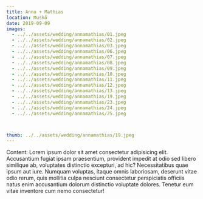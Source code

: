 ```yaml
---
title: Anna + Mathias
location: Muskö
date: 2019-09-09
images:
  - ../../assets/wedding/annamathias/01.jpeg
  - ../../assets/wedding/annamathias/02.jpeg
  - ../../assets/wedding/annamathias/03.jpeg
  - ../../assets/wedding/annamathias/06.jpeg
  - ../../assets/wedding/annamathias/07.jpeg
  - ../../assets/wedding/annamathias/08.jpeg
  - ../../assets/wedding/annamathias/09.jpeg
  - ../../assets/wedding/annamathias/10.jpeg
  - ../../assets/wedding/annamathias/11.jpeg
  - ../../assets/wedding/annamathias/12.jpeg
  - ../../assets/wedding/annamathias/13.jpeg
  - ../../assets/wedding/annamathias/19.jpeg
  - ../../assets/wedding/annamathias/23.jpeg
  - ../../assets/wedding/annamathias/24.jpeg
  - ../../assets/wedding/annamathias/25.jpeg



thumb: ../../assets/wedding/annamathias/19.jpeg
---
```


Content: Lorem ipsum dolor sit amet consectetur adipisicing elit.
Accusantium fugiat ipsam praesentium, provident impedit at odio sed libero
similique ab, voluptates distinctio excepturi, ad hic? Necessitatibus quae
ipsum aut iure. Numquam voluptas, itaque omnis laboriosam, deserunt vitae odio
rerum, quis mollitia culpa nesciunt consectetur perspiciatis officiis natus
enim accusantium dolorum distinctio voluptate dolores. Tenetur eum vitae
inventore cum nemo consectetur!
